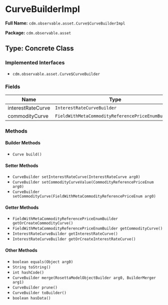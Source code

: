 # CurveBuilderImpl

**Full Name:** `cdm.observable.asset.Curve$CurveBuilderImpl`

**Package:** `cdm.observable.asset`

## Type: Concrete Class

### Implemented Interfaces

- `cdm.observable.asset.Curve$CurveBuilder`

### Fields

| Name | Type | Description |
|------|------|-------------|
| interestRateCurve | `InterestRateCurveBuilder` |  |
| commodityCurve | `FieldWithMetaCommodityReferencePriceEnumBuilder` |  |

### Methods

#### Builder Methods

- `Curve build()`

#### Setter Methods

- `CurveBuilder setInterestRateCurve(InterestRateCurve arg0)`
- `CurveBuilder setCommodityCurveValue(CommodityReferencePriceEnum arg0)`
- `CurveBuilder setCommodityCurve(FieldWithMetaCommodityReferencePriceEnum arg0)`

#### Getter Methods

- `FieldWithMetaCommodityReferencePriceEnumBuilder getOrCreateCommodityCurve()`
- `FieldWithMetaCommodityReferencePriceEnumBuilder getCommodityCurve()`
- `InterestRateCurveBuilder getInterestRateCurve()`
- `InterestRateCurveBuilder getOrCreateInterestRateCurve()`

#### Other Methods

- `boolean equals(Object arg0)`
- `String toString()`
- `int hashCode()`
- `CurveBuilder merge(RosettaModelObjectBuilder arg0, BuilderMerger arg1)`
- `CurveBuilder prune()`
- `CurveBuilder toBuilder()`
- `boolean hasData()`

